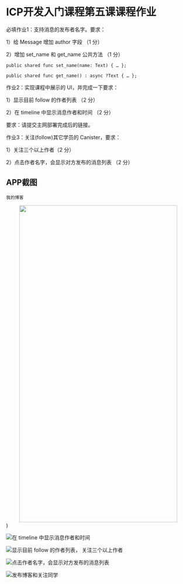 # ICP开发入门课程第五课课程作业

必填作业1：支持消息的发布者名字。要求：  

1）给 Message 增加 author 字段 （1 分）  

2）增加 set_name 和 get_name 公共方法 （1 分） 

    public shared func set_name(name: Text) { … }; 

    public shared func get_name() : async ?Text { … }; 


作业2：实现课程中展示的 UI，并完成一下要求：  

1）显示目前 follow 的作者列表 （2 分）  

2）在 timeline 中显示消息作者和时间 （2 分）  

要求：请提交主网部署完成后的链接。  


作业3：关注(follow)其它学员的 Canister，要求：  

1）关注三个以上作者（2 分）  

2）点击作者名字，会显示对方发布的消息列表 （2 分）  


## APP截图

    我的博客
<div align=center><img width="432" height="864" src="https://raw.githubusercontent.com/Pal8114/counter/main/res/1.png"/></div>)  

![在 timeline 中显示消息作者和时间](https://raw.githubusercontent.com/Pal8114/counter/main/res/2.png)  

![显示目前 follow 的作者列表， 关注三个以上作者](https://raw.githubusercontent.com/Pal8114/counter/main/res/3.png)  

![点击作者名字，会显示对方发布的消息列表](https://raw.githubusercontent.com/Pal8114/counter/main/res/4.png)  

![发布博客和关注同学](https://raw.githubusercontent.com/Pal8114/counter/main/res/5.png)  

